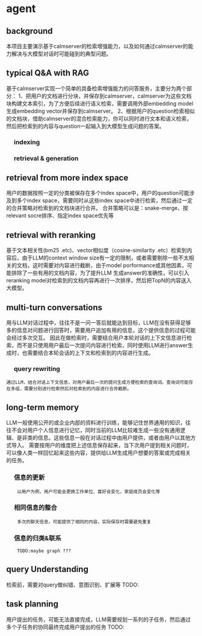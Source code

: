 # agent
## background
本项目主要演示基于calmserver的检索增强能力，以及如何通过calmserver的能力解决与大模型对话时可能碰到的典型问题。

## typical Q&A with RAG
基于calmserver实现一个简单的具备检索增强能力的问答服务，主要分为两个部分：
1、把用户的文档进行分块，并保存到calmserver，calmserver为这些文档块构建文本索引，为了方便后续进行语义检索，需要调用外部embedding model生成embedding vector并保存到calmserver。
2、根据用户的question检索相似的文档块，借助calmserver的混合检索能力，你可以同时进行文本和语义检索，然后把检索到的内容与question一起输入到大模型生成问题的答案。
### &emsp; indexing
### &emsp; retrieval & generation

## retrieval from more index space
用户的数据按照一定的分类被保存在多个index space中，用户的question可能涉及到多个index space，需要同时从这些index space中进行检索，然后通过一定的合并策略对检索到的文档块进行合并。
合并策略可以是：snake-merge、按relevant socre排序、指定index space优先等

## retrieval with reranking
基于文本相关性(bm25 .etc)、vector相似度（cosine-similarity .etc）检索到内容后，由于LLM的context window size有一定的限制，或者需要剔除一些不太相关的文档，这时需要对内容进行截断，由于model porformance或其他因素，可能排除了一些有用的文档内容，为了提升LLM 生成answer的准确性，可以引入reranking model对检索到的文档内容再进行一次排序，然后把TopN的内容送入大模型。

## multi-turn conversations
用与LLM对话过程中，往往不是一问一答后就能达到目标，LLM在没有获得足够多的信息对问题进行回答时，需要用户追加有用的信息，这个提供信息的过程可能会经过多次交互。
因此在做检索时，需要结合用户本轮对话的上下文信息进行检索，而不是只使用用户最后一次提问内容进行检索，同时使用LLM进行answer生成时，也需要结合本轮会话的上下文和检索到的内容进行生成。
### &emsp; query rewriting
	通过LLM，结合对话上下文信息，对用户最后一次的提问生成方便检索的查询词。查询词可能存在多组，需要分别进行检索然后对检索到的内容进行合并截断。

## long-term memory
LLM一般使用公开的或企业内部的资料进行训练，能够记住世界通用的知识，往往不会对用户个人信息进行记忆，同时当前的LLM比较难生成一些没有通用逻辑、是非类的信息。这些信息一般在对话过程中由用户提供，或者由用户以其他方式导入。
需要按用户的维度把上述信息保存起来，当下次用户提到相关问题时，可以像人类一样回忆起来这些内容，提供给LLM生成用户想要的答案或完成相关的任务。
### &emsp; 信息的更新
		以用户为例，用户可能会更换工作单位、喜好会变化，家庭成员会变化等
### &emsp; 相同信息的整合
		多次的聊天信息，可能提供了相同的内容，实际保存时需要避免重复
### &emsp; 信息的归类&联系
		TODO:maybe graph ???
## query Understanding
检索前，需要对query做纠错、意图识别、扩展等
TODO:
## task planning
用户提出的任务，可能无法直接完成，LLM需要规划一系列的子任务，然后通过多个子任务的协同最终完成用户提出的任务
TODO:
